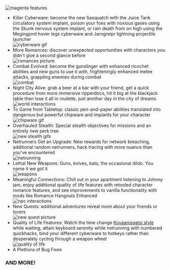 ![magenta features](https://i.imgur.com/vGEWTAw.png)

- Killer Cyberware: become the new Sasquatch with the Juice Tank circulatory system implant, poison your foes with noxious gases using the Skunk nervous system implant, or rain death from on high using the Megingjord hover legs cyberware and Jarngreipr lightning projectile launcher\
  ![cyberware gif](https://i.imgur.com/WqJIZUQ.png)
- More Romances: discover unexpected opportunities with characters you didn't give a second glance before\
  ![romances picture](https://i.imgur.com/tqMlbEN.png)
- Combat Evolved: become the gunslinger with enhanced ricochet abilities and new guns to use it with, frighteningly enhanced melee attacks, grappling enemies during combat\
  ![combat](https://i.imgur.com/6RS5jlq.png)
- Night City Alive: grab a beer at a bar with your friend, get a quick procedure from more immersive ripperdocs, hit it big at the blackjack table then lose it all in roulette, just another day in the city of dreams\
  ![world interactions](https://i.imgur.com/9fs0vOZ.png)
- To Game from Tabletop: classic pen-and-paper abilities translated into dangerous but powerful chipware and implants for your character\
  ![chipware gif](https://i.imgur.com/72XquCp.png)
- Overhauled Stealth: Special stealth objectives for missions and an entirely new perk tree\
  ![new stealth gifs](https://i.imgur.com/ENECMJH.png)
- Netrunners Get an Upgrade: New rewards for network breaching, additional random netrunners, hack tracing with more nuance than you've encountered\
  ![netrunning](https://i.imgur.com/po0qgYr.png)
- Lethal New Weapons: Guns, knives, bats, the occasional dildo. You name it we got it\
  ![weapons](https://i.imgur.com/YCQYnlT.png)
- Meaningful Connections: Chill out in your apartment listening to Johnny jam, enjoy additional quality of life features with retooled character romance features, and see improvements to vanilla functionality with mods like Romance Hangouts Enhanced\
  ![npc interactions](https://i.imgur.com/HyxeR3Y.png)
- New Quests: additional adventures reveal more about your friends or lovers\
  ![new quest picture](https://i.imgur.com/jAWLqC4.png)
- Quality of Life Features: Watch the time change [Koyaanisqatsi style](https://youtu.be/QI2IlA3ztIo?t=124) while waiting, attain keyboard serenity while netrunning with numbered quickhacks, bind your different cyberware to hotkeys rather than desperately cycling through a weapon wheel\
  ![quality of life](https://i.imgur.com/uAqVNDp.png)
- A Plethora of Bug Fixes

### AND MORE!
